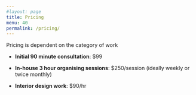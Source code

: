 ```yaml
---
#layout: page
title: Pricing
menu: 40
permalink: /pricing/
---
```


Pricing is dependent on the category of work

- **Initial 90 minute consultation**: $99

- **In-house 3 hour organising sessions**: $250/session (ideally weekly or twice monthly)

- **Interior design work**: $90/hr